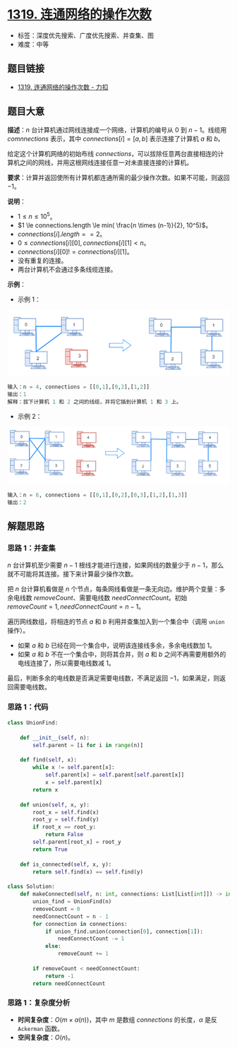 # [1319. 连通网络的操作次数](https://leetcode.cn/problems/number-of-operations-to-make-network-connected/)

- 标签：深度优先搜索、广度优先搜索、并查集、图
- 难度：中等

## 题目链接

- [1319. 连通网络的操作次数 - 力扣](https://leetcode.cn/problems/number-of-operations-to-make-network-connected/)

## 题目大意

**描述**：$n$ 台计算机通过网线连接成一个网络，计算机的编号从 $0$ 到 $n - 1$。线缆用 $comnnections$ 表示，其中 $connections[i] = [a, b]$ 表示连接了计算机 $a$ 和 $b$。

给定这个计算机网络的初始布线 $connections$，可以拔除任意两台直接相连的计算机之间的网线，并用这根网线连接任意一对未直接连接的计算机。

**要求**：计算并返回使所有计算机都连通所需的最少操作次数。如果不可能，则返回 $-1$。

**说明**：

- $1 \le n \le 10^5$。
- $1 \le connections.length \le min( \frac{n \times (n-1)}{2}, 10^5)$。
- $connections[i].length == 2$。
- $0 \le connections[i][0], connections[i][1] < n$。
- $connections[i][0] != connections[i][1]$。
- 没有重复的连接。
- 两台计算机不会通过多条线缆连接。

**示例**：

- 示例 1：

![](../images/20201024131901.png)

```python
输入：n = 4, connections = [[0,1],[0,2],[1,2]]
输出：1
解释：拔下计算机 1 和 2 之间的线缆，并将它插到计算机 1 和 3 上。
```

- 示例 2：

![](../images/20201024131902.png)

```python
输入：n = 6, connections = [[0,1],[0,2],[0,3],[1,2],[1,3]]
输出：2
```

## 解题思路

### 思路 1：并查集

$n$ 台计算机至少需要 $n - 1$ 根线才能进行连接，如果网线的数量少于 $n - 1$，那么就不可能将其连接。接下来计算最少操作次数。

把 $n$ 台计算机看做是 $n$ 个节点，每条网线看做是一条无向边。维护两个变量：多余电线数 $removeCount$、需要电线数 $needConnectCount$。初始 $removeCount = 1, needConnectCount = n - 1$。

遍历网线数组，将相连的节点 $a$ 和 $b$ 利用并查集加入到一个集合中（调用 `union` 操作）。

- 如果 $a$ 和 $b$ 已经在同一个集合中，说明该连接线多余，多余电线数加 $1$。
- 如果 $a$ 和 $b$ 不在一个集合中，则将其合并，则 $a$ 和 $b$ 之间不再需要用额外的电线连接了，所以需要电线数减 $1$。

最后，判断多余的电线数是否满足需要电线数，不满足返回 $-1$，如果满足，则返回需要电线数。

### 思路 1：代码

```python
class UnionFind:

    def __init__(self, n):
        self.parent = [i for i in range(n)]

    def find(self, x):
        while x != self.parent[x]:
            self.parent[x] = self.parent[self.parent[x]]
            x = self.parent[x]
        return x

    def union(self, x, y):
        root_x = self.find(x)
        root_y = self.find(y)
        if root_x == root_y:
            return False
        self.parent[root_x] = root_y
        return True

    def is_connected(self, x, y):
        return self.find(x) == self.find(y)

class Solution:
    def makeConnected(self, n: int, connections: List[List[int]]) -> int:
        union_find = UnionFind(n)
        removeCount = 0
        needConnectCount = n - 1
        for connection in connections:
            if union_find.union(connection[0], connection[1]):
                needConnectCount -= 1
            else:
                removeCount += 1

        if removeCount < needConnectCount:
            return -1
        return needConnectCount
```

### 思路 1：复杂度分析

- **时间复杂度**：$O(m \times \alpha(n))$，其中 $m$ 是数组 $connections$ 的长度，$\alpha$ 是反 `Ackerman` 函数。
- **空间复杂度**：$O(n)$。

